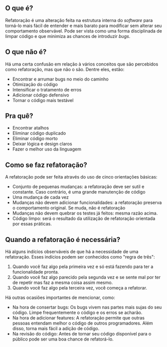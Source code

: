 ## O que é?

Refatoração é uma alteração feita na estrutura interna do _software_ para torná-lo mais fácil de entender e mais barato para modificar sem alterar seu comportamento observável. Pode ser vista como uma forma disciplinada de limpar código e que minimiza as chances de introduzir _bugs_.

## O que não é?

Há uma certa confusão em relação à vários conceitos que são percebidos como refatoração, mas que não o são. Dentre eles, estão:

* Encontrar e arrumar bugs no meio do caminho
* Otimização do código
* Intensificar o tratamento de erros
* Adicionar código defensivo
* Tornar o código mais testável

## Pra quê?

* Encontrar atalhos
* Eliminar código duplicado
* Eliminar código morto
* Deixar lógica e design claros
* Fazer o melhor uso da linguagem

## Como se faz refatoração?

A refatoração pode ser feita através do uso de cinco orientações básicas:

* Conjunto de pequenas mudanças: a refatoração deve ser sutil e constante. Caso contrário, é uma grande manutenção de código
* Uma mudança de cada vez
* Mudanças não devem adicionar funcionalidades: a refatoração preserva o comportamento original. Se muda, não é refatoração
* Mudanças não devem quebrar os testes já feitos: mesma razão acima.
* Código limpo: será o resultado da utilização de refatoração orientada por essas práticas.

## Quando a refatoração é necessária?

Há alguns indícios observáveis de que há a necessidade de uma refatoração. Esses indícios podem ser conhecidos como "regra de três":

1. Quando você faz algo pela primeira vez e só está fazendo para ter a funcionalidade pronta.
2. Quando você faz algo parecido pela segunda vez e se sente mal por ter de repetir mas faz a mesma coisa assim mesmo.
3. Quando você faz algo pela terceira vez, você começa a refatorar.

Há outras ocasiões importantes de mencionar, como:
* Na hora de consertar bugs: Os bugs vivem nas partes mais sujas do seu código. Limpe frequentemente o código e os erros se acharão.
* Na hora de adicionar features: A refatoração permite que outras pessoas entendam melhor o código de outros programadores. Além disso, torna mais fácil a adição de código.
* Na revisão do código: Antes de tornar seu código disponível para o público pode ser uma boa chance de refatorá-lo.



